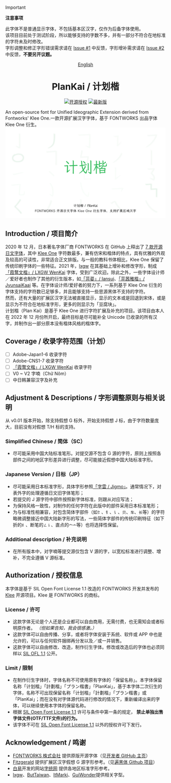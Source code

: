 > [!IMPORTANT]  
> **注意事项**
> 
> 此字体不是普通显示字体，不包括基本区汉字，仅作为后备字体使用。  
> 该项目目前处于测试阶段，所以能够支持的字数不多，并有一部分不符合在地标准的字符未及时修改。  
> 字形调整和修正字形错误需求请在 [Issue #1](https://github.com/Des-Magmeta/PlanKai/issues/1) 中反馈，字形增补需求请在 [Issue #2](https://github.com/Des-Magmeta/PlanKai/issues/2) 中反馈，**不要另开议题。**

<div align="center">

[English](README.en.md)

# PlanKai / 计划楷

[![开源授权](https://img.shields.io/github/license/Des-Magmeta/PlanKai?style=flat-square)](https://github.com/Des-Magmeta/PlanKai) 
 [![最新版](https://img.shields.io/github/release/Des-Magmeta/PlanKai?style=flat-square)](https://github.com/Des-Magmeta/PlanKai/releases/latest)  

</div>

An open-source font for Unified Ideographic Extension derived from Fontworks' Klee One.一款开源扩展汉字字体，基于 FONTWORKS 出品字体 Klee One 衍生。
![](https://raw.githubusercontent.com/Des-Magmeta/PlanKai/main/images/PlanKai-1.jpg)  

## Introduction / 项目简介

2020 年 12 月，日本著名字体厂商 FONTWORKS 在 GitHub 上释出了 [7 款开源日文字体](https://github.com/fontworks-fonts)，其中 [Klee One](https://github.com/fontworks-fonts/Klee) 字符数最多，兼有仿宋和楷体的特点，具有优雅的外观及较高的可读性，非常适合正文排版。与一般的教科书体相比，Klee One 保留了传统印刷字体的一些特征。2021 年，[lxgw](https://github.com/lxgw) 在其基础上增补和修改字形，制成[「霞鹜文楷」/ LXGW WenKai](https://github.com/lxgw/LxgwWenKai) 字体，受到广泛欢迎。除此之外，一些字体设计师／爱好者也制作了其他的衍生版本，如[「芫荽」/ Iansui](https://github.com/ButTaiwan/iansui)、[「芫茜雅楷」/ JyunsaiKaai](https://github.com/ItMarki/jyunsaikaai) 等。在字体设计师/爱好者的努力下，一系列基于 Klee One 衍生的字体支持的字符数已足够多，并且能够支持一些思源黑体不支持的字符。  
然而，还有大量的扩展区汉字无法被直接显示，显示的文本或是回退到宋体，或是显示为不符合在地标准字形，更多的则显示为「豆腐块」。  
计划楷（Plan Kai）是基于 Klee One 进行字符扩展及补充的项目。该项目由本人在 2022 年 12 月份所开启，最终目标是尽可能补全 Unicode 已收录的所有汉字，并制作出一部分原本没有楷体风格的楷体字。

## Coverage / 收录字符范围（计划）
- [ ] Adobe-Japan1-6 收录字符  
- [ ] Adobe-CNS1-7 收录字符  
- [ ] [「霞鹜文楷」/ LXGW WenKai](https://github.com/lxgw/LxgwWenKai) 收录字符  
- [ ] V0 ~ V2 字喃（Chữ Nôm） 
- [ ] 中日韩兼容汉字及补充
## Adjustment & Descriptions / 字形调整原则与相关说明

从 v0.01 版本开始，除支持假想 G 标外，开始支持假想 J 标，由于字符数量庞大，目前没有对假想 T/H 标的支持。  
### Simplified Chinese / 简体（SC）
- 尽可能采用中国大陆标准笔形。对提交源不包含 G 源的字符，原则上按照各部件之间的地区字形差异进行调整，尽可能接近假想中国大陆标准字形。
 
### Japanese Version / 日标（JP）
- 尽可能采用日本标准字形，具体字形参照[「字雲 / Jigmo」](https://kamichikoichi.github.io/jigmo/)。通常情况下，对表外字的处理遵循日文旧字体笔形；  
- 若提交的 J 源字符中部件按照新字体标准，则跟从对应写法；  
- 为保持风格一致性，对制作的任何字符在此版中的部件采用日本标准笔形；  
- 为与标准性相兼容，对包含简体字部件（如`饣`、`钅`、`讠`、`贝`、`车`、`长`等）的字符略微调整接近中国大陆新字形的写法，一些简体字部件的传统印刷特征（如下折的`纟`、断笔的`㇜㇙`、直点的`宀亠`等）也将选择性保留。

### Additional description / 补充说明
* 在所有版本中，对字喃等提交源仅包含 V 源的字，以宽松标准进行调整、增补，不完全遵循 V 源标准。 

## Authorization / 授权信息

本字体是基于 SIL Open Font License 1.1 改造的 FONTWORKS 开发并发布的 [Klee](https://github.com/fontworks-fonts/Klee) 开源项目。Klee 是 FONTWORKS 的商标。

### License / 许可  

- 这款字体无论是个人还是企业都可以自由商用，无需付费，也无需知会或者标明原作者。 *（但如果告知，我会很感激。）*
- 这款字体可以自由传播、分享，或者将字体安装于系统、软件或 APP 中也是允许的，可以与任何软件捆绑再分发以及／或一并销售。
- 这款字体可以自由修改、改造，制作衍生字体。修改或改造后的字体也必须同样以 [SIL OFL 1.1](https://scripts.sil.org/OFL) 公开。

### Limit / 限制  

- 在制作衍生字体时，字体名称不可使用原有字体的「保留名称」。本字体保留名称「计划楷」「計劃楷」「プラン楷書」「PlanKai」，基于本字体二次衍生的字体，名称不可出现保留名称「计划楷」「計劃楷」「プラン楷書」或「PlanKai」；而在没有对字体源代码进行修改的情况下，重新编译出来的字体，可以继续使用本字体的保留名称。
- 根据 [SIL Open Font License 1.1](https://scripts.sil.org/OFL) 许可与条件中第一条的规定， **禁止单独出售字体文件(OTF/TTF文件)的行为。**
- 该字体不可在 [SIL Open Font License 1.1](https://scripts.sil.org/OFL) 以外的授权许可下发行。

## Acknowledgement / 鸣谢

- [FONTWORKS 株式会社](http://fontworks.co.jp) 提供原版开源字体（见[开发者 GitHub 主页](https://github.com/fontworks-fonts/)）
- [Fitzgerald](https://github.com/Fitzgerald-Porthmouth-Koenigsegg/Plangothic-Project) 提供扩展区汉字假想 G 源字形参考。（见[遍黑体 Github 项目](https://github.com/Fitzgerald-Porthmouth-Koenigsegg/Plangothic-Project)）
- [白易](https://github.com/yi-bai)开发的网站[字统网](https://zi.tools) 提供各地区标准字形参考。
- [lxgw](https://github.com/lxgw)、[ButTaiwan](https://github.com/ButTaiwan)、[ItMarki](https://github.com/ItMarki)、[GuiWonder](https://github.com/GuiWonder/MoonStarsKai)提供相关字型。
